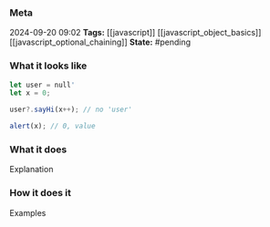 ### Meta
2024-09-20 09:02
**Tags:** [[javascript]] [[javascript_object_basics]] [[javascript_optional_chaining]]
**State:** #pending 

### What it looks like
```JavaScript title:app.js
let user = null'
let x = 0;

user?.sayHi(x++); // no 'user'

alert(x); // 0, value 
```

### What it does
Explanation

### How it does it
Examples
